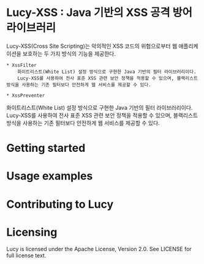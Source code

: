 Lucy-XSS : Java 기반의 XSS 공격 방어 라이브러리
==================================

Lucy-XSS(Cross Site Scripting)는 악의적인 XSS 코드의 위험으로부터 웹 애플리케이션을 보호하는 두 가지 방식의 기능을 제공한다.

	* XssFilter
		화이트리스트(White List) 설정 방식으로 구현한 Java 기반의 필터 라이브러리이다. 
		Lucy-XSS를 사용하여 전사 표준 XSS 관련 보안 정책을 적용할 수 있으며, 블랙리스트 방식을 사용하는 기존 필터보다 안전하게 웹 서비스를 제공할 수 있다.
     
	* XssPreventer

화이트리스트(White List) 설정 방식으로 구현한 Java 기반의 필터 라이브러리이다. 
Lucy-XSS를 사용하여 전사 표준 XSS 관련 보안 정책을 적용할 수 있으며, 블랙리스트 방식을 사용하는 기존 필터보다 안전하게 웹 서비스를 제공할 수 있다.


Getting started
===============


Usage examples
==============


Contributing to Lucy
======================


Licensing
=========
Lucy is licensed under the Apache License, Version 2.0. See LICENSE for full license text.
